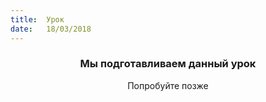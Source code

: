 ```yaml
---
title:  Урок
date:   18/03/2018
---
```


### <center>Мы подготавливаем данный урок</center>
<center>Попробуйте позже</center>